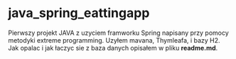 # java_spring_eattingapp

Pierwszy projekt JAVA z uzyciem framworku Spring napisany przy pomocy metodyki extreme programming. Uzyłem mavana, Thymleafa, i bazy H2. 
Jak opalac i jak łaczyc sie z baza danych opisałem w pliku **readme.md**.
